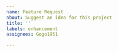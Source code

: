 ```yaml
---
name: Feature Request
about: Suggest an idea for this project
title: ''
labels: enhancement
assignees: Gogo1951

---
```


<!--

Welcome!

First off, please understand that I build addons based on my personal needs. But that means I build them for me. I think my needs align with a lot of peoples' needs, but they won't always. Where there's a conflict, I build addons for me. (=

And while I really do like building addons, I really don't love hunting down obscure bugs -- especially not when those bugs require me to install and fuss with other addons that I don't already use.

Burning a day figuring out how those other addons work so I can track down the conflict is a special kind of hell. And more often than not, the outcome is that I can't fix the issue since I can't control how other addons work.

Testing GogoLoot is inherently a bit of a pain, since I have to be in a raid, and I have to be Master Looter. I don't really want to make a habit of asking 40 people to pause the raid so I can fix your bug, y'know? That's asking a lot.

Anyway all that said, feel free to leave feedback. Just know that my response is almost always going to be, "No, sorry. I can't do that." 

Cheers!

-->
